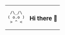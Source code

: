 <table>
<tr>
<td>

<pre>
 /\_/\
( o.o )
 > ^ <
</pre>

</td>
<td>

### Hi there 👋

</td>
</tr>
</table>









<!--
**timirgfleev/timirgfleev** is a ✨ _special_ ✨ repository because its `README.md` (this file) appears on your GitHub profile.

Here are some ideas to get you started:

- 🔭 I’m currently working on ...
- 🌱 I’m currently learning ...
- 👯 I’m looking to collaborate on ...
- 🤔 I’m looking for help with ...
- 💬 Ask me about ...
- 📫 How to reach me: ...
- 😄 Pronouns: ...
- ⚡ Fun fact: ...
-->
